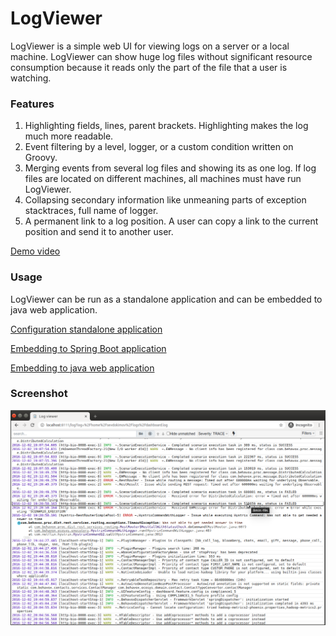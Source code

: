 # LogViewer

LogViewer is a simple web UI for viewing logs on a server or a local machine. LogViewer can show huge log files
without significant resource consumption because it reads only the part of the file that a user is watching. 

### Features

1. Highlighting fields, lines, parent brackets. Highlighting makes the log much more readable.
1. Event filtering by a level, logger, or a custom condition written on Groovy.
1. Merging events from several log files and showing its as one log. If log files are located on different
machines, all machines must have run LogViewer.
1. Collapsing secondary information like unmeaning parts of exception stacktraces, full name of logger.
1. A permanent link to a log position. A user can copy a link to the current position and send it to another user. 

[Demo video](https://www.youtube.com/watch?v=1ukLMIqN0i0)

### Usage

LogViewer can be run as a standalone application and can be embedded to java web application.

[Configuration standalone application](_docs/standalone.md)

[Embedding to Spring Boot application](_docs/embadded-spring-boot.md)

[Embedding to java web application](_docs/embadded.md)

### Screenshot

![](_docs/screenshot.png)